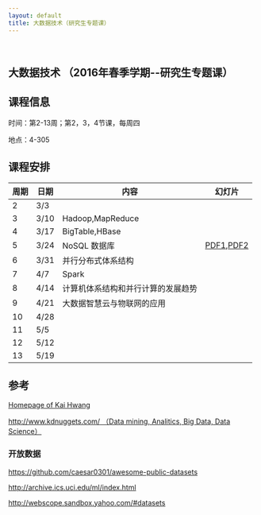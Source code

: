 ```yaml
---
layout: default
title: 大数据技术（研究生专题课）
---
```


 

大数据技术 （2016年春季学期--研究生专题课）
-------------------------------------------

课程信息
--------

时间：第2-13周；第2，3，4节课，每周四

地点：4-305

课程安排
--------

| 周期 | 日期 | 内容                               | 幻灯片                                             |
|------|------|------------------------------------|----------------------------------------------------|
| 2    | 3/3  |                                    |                                                    |
| 3    | 3/10 | Hadoop,MapReduce                   |                                                    |
| 4    | 3/17 | BigTable,HBase                     |                                                    |
| 5    | 3/24 | NoSQL 数据库                       | [PDF1](NoSQL.pdf),[PDF2](Presentation_MongoDB.pdf) |
| 6    | 3/31 | 并行分布式体系结构                 |                                                    |
| 7    | 4/7  | Spark                              |                                                    |
| 8    | 4/14 | 计算机体系结构和并行计算的发展趋势 |                                                    |
| 9    | 4/21 | 大数据智慧云与物联网的应用         |                                                    |
| 10   | 4/28 |                                    |                                                    |
| 11   | 5/5  |                                    |                                                    |
| 12   | 5/12 |                                    |                                                    |
| 13   | 5/19 |                                    |                                                    |

参考
----

[Homepage of Kai Hwang](http://gridsec.usc.edu/hwang.html)

[http://www.kdnuggets.com/ （Data mining, Analitics, Big Data, Data
Science）](http://www.kdnuggets.com/)

### 开放数据

<https://github.com/caesar0301/awesome-public-datasets>

<http://archive.ics.uci.edu/ml/index.html>

<http://webscope.sandbox.yahoo.com/#datasets>

 

 
